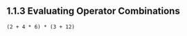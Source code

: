1.1.3  Evaluating Operator Combinations
---------------------------------------

    (2 + 4 * 6) * (3 + 12)
